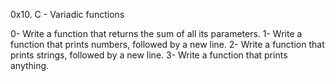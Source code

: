 0x10. C - Variadic functions

0- Write a function that returns the sum of all its parameters.
1- Write a function that prints numbers, followed by a new line.
2- Write a function that prints strings, followed by a new line.
3- Write a function that prints anything.

